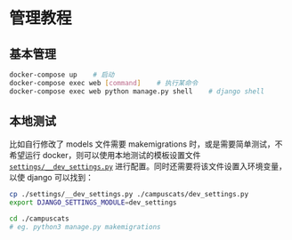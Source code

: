 # 管理教程

## 基本管理
```bash
docker-compose up    # 启动
docker-compose exec web [command]    # 执行某命令
docker-compose exec web python manage.py shell    # django shell
```

## 本地测试
比如自行修改了 models 文件需要 makemigrations 时，或是需要简单测试，不希望运行 docker，则可以使用本地测试的模板设置文件 [`settings/__dev_settings.py`](../settings/__dev_settings.py) 进行配置。同时还需要将该文件设置入环境变量，以使 django 可以找到：
```bash
cp ./settings/__dev_settings.py ./campuscats/dev_settings.py
export DJANGO_SETTINGS_MODULE=dev_settings

cd ./campuscats
# eg. python3 manage.py makemigrations
```
